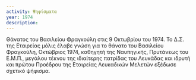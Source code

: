 ```yaml
---
activity: Ψηφίσματα
year: 1974
description: 
---
```


Θάνατος του Βασιλείου Φραγκούλη στις 9 Οκτωβρίου του 1974. Το Δ.Σ. της Εταιρείας μόλις έλαβε γνώση για το θάνατο του Βασιλείου Φραγκούλη, Οκτώβριος 1974, καθηγητή της Ναυπηγικής, Πρυτάνεως του Ε.Μ.Π., μεγάλου τέκνου της ιδιαίτερης πατρίδας του Λευκάδας και ιδρυτή και πρώτου Προέδρου της Εταιρείας Λευκαδικών Μελετών εξέδωσε σχετικό ψήφισμα.

